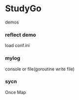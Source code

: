 # StudyGo
demos

### reflect demo
  load conf.ini
  
### mylog
  console or file(goroutine write file)
  
### sycn
  Once
  Map
